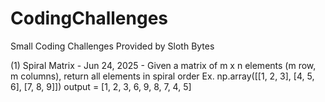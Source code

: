 # CodingChallenges
Small Coding Challenges Provided by Sloth Bytes

(1) Spiral Matrix - Jun 24, 2025
    - Given a matrix of m x n elements (m row, m columns), return all elements in spiral order
    Ex.
        np.array([[1, 2, 3],
                  [4, 5, 6],
                  [7, 8, 9]])
        output = [1, 2, 3, 6, 9, 8, 7, 4, 5]

